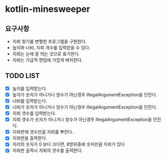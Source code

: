 # kotlin-minesweeper

## 요구사항
- 지뢰 찾기를 변형한 프로그램을 구현한다.
- 높이와 너비, 지뢰 개수를 입력받을 수 있다.
- 지뢰는 눈에 잘 띄는 것으로 표기한다.
- 지뢰는 가급적 랜덤에 가깝게 배치한다.

## TODO LIST 
- [x] 높이를 입력받는다.
- [x] 높이가 숫자가 아니거나 양수가 아닌경우 IllegalArgumentException을 던진다.
- [x] 너비를 입력받는다.
- [x] 너비가 숫자가 아니거나 양수가 아닌경우 IllegalArgumentException을 던진다.
- [x] 지뢰 갯수를 입력받는다.
- [x] 지뢰 갯수가 숫자가 아니거나 양수가 아닌경우 IllegalArgumentException을 던진다.
- [x] 지뢰판에 갯수만큼 지뢰를 뿌린다.
- [x] 지뢰판을 출력한다.
- [x] 자리의 숫자가 0 보다 크다면, 8방위중에 숫자만큼 지뢰가 있다
- [x] 지뢰판 출력시 지뢰의 갯수를 출력한다.